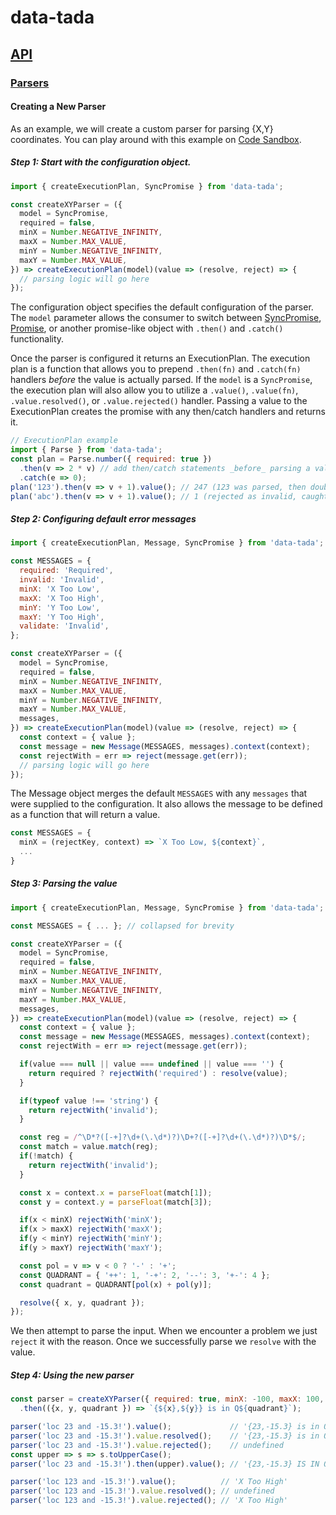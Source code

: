 # data-tada

## [API](api.md)

### [Parsers](api.parse.md)

#### Creating a New Parser
As an example, we will create a custom parser for parsing {X,Y} coordinates. You can play around with this example on
[Code Sandbox](https://codesandbox.io/s/vgM4O7Z8M).

##### Step 1: Start with the configuration object.
```js
import { createExecutionPlan, SyncPromise } from 'data-tada';

const createXYParser = ({
  model = SyncPromise,
  required = false,
  minX = Number.NEGATIVE_INFINITY,
  maxX = Number.MAX_VALUE,
  minY = Number.NEGATIVE_INFINITY,
  maxY = Number.MAX_VALUE,
}) => createExecutionPlan(model)(value => (resolve, reject) => {
  // parsing logic will go here
});
```

The configuration object specifies the default configuration of the parser.
The `model` parameter allows the consumer to switch between [SyncPromise](api.sync-promise.md), [Promise](https://developer.mozilla.org/en-US/docs/Web/JavaScript/Reference/Global_Objects/Promise), or another promise-like object with `.then()` and `.catch()` functionality.

Once the parser is configured it returns an ExecutionPlan.  The execution plan is a function that allows you to prepend `.then(fn)` and `.catch(fn)` handlers _before_ the value is actually parsed.  If the `model` is a `SyncPromise`, the execution plan will also allow you to utilize a `.value()`, `.value(fn)`, `.value.resolved()`, or `.value.rejected()` handler.  Passing a value to the ExecutionPlan creates the promise with any then/catch handlers and returns it.

```js
// ExecutionPlan example
import { Parse } from 'data-tada';
const plan = Parse.number({ required: true })
  .then(v => 2 * v) // add then/catch statements _before_ parsing a value.
  .catch(e => 0);
plan('123').then(v => v + 1).value(); // 247 (123 was parsed, then doubled, then add 1)
plan('abc').then(v => v + 1).value(); // 1 (rejected as invalid, caught and returned 0, then doubled, then add 1)
```

##### Step 2: Configuring default error messages
```js
import { createExecutionPlan, Message, SyncPromise } from 'data-tada';

const MESSAGES = {
  required: 'Required',
  invalid: 'Invalid',
  minX: 'X Too Low',
  maxX: 'X Too High',
  minY: 'Y Too Low',
  maxY: 'Y Too High',
  validate: 'Invalid',
};

const createXYParser = ({
  model = SyncPromise,
  required = false,
  minX = Number.NEGATIVE_INFINITY,
  maxX = Number.MAX_VALUE,
  minY = Number.NEGATIVE_INFINITY,
  maxY = Number.MAX_VALUE,
  messages,
}) => createExecutionPlan(model)(value => (resolve, reject) => {
  const context = { value };
  const message = new Message(MESSAGES, messages).context(context);
  const rejectWith = err => reject(message.get(err));
  // parsing logic will go here
});
```
The Message object merges the default `MESSAGES` with any `messages` that were supplied to the configuration.  It also allows the message to be defined as a function that will return a value.

```js
const MESSAGES = {
  minX = (rejectKey, context) => `X Too Low, ${context}`,
  ...
}
```

##### Step 3: Parsing the value
```js
import { createExecutionPlan, Message, SyncPromise } from 'data-tada';

const MESSAGES = { ... }; // collapsed for brevity

const createXYParser = ({
  model = SyncPromise,
  required = false,
  minX = Number.NEGATIVE_INFINITY,
  maxX = Number.MAX_VALUE,
  minY = Number.NEGATIVE_INFINITY,
  maxY = Number.MAX_VALUE,
  messages,
}) => createExecutionPlan(model)(value => (resolve, reject) => {
  const context = { value };
  const message = new Message(MESSAGES, messages).context(context);
  const rejectWith = err => reject(message.get(err));

  if(value === null || value === undefined || value === '') {
    return required ? rejectWith('required') : resolve(value);
  }

  if(typeof value !== 'string') {
    return rejectWith('invalid');
  }

  const reg = /^\D*?([-+]?\d+(\.\d*)?)\D+?([-+]?\d+(\.\d*)?)\D*$/;
  const match = value.match(reg);
  if(!match) {
    return rejectWith('invalid');
  }

  const x = context.x = parseFloat(match[1]);
  const y = context.y = parseFloat(match[3]);

  if(x < minX) rejectWith('minX');
  if(x > maxX) rejectWith('maxX');
  if(y < minY) rejectWith('minY');
  if(y > maxY) rejectWith('maxY');

  const pol = v => v < 0 ? '-' : '+';
  const QUADRANT = { '++': 1, '-+': 2, '--': 3, '+-': 4 };
  const quadrant = QUADRANT[pol(x) + pol(y)];

  resolve({ x, y, quadrant });
});
```

We then attempt to parse the input.  When we encounter a problem we just `reject` it with the reason.  Once we successfully parse we `resolve` with the value.

##### Step 4: Using the new parser
```js
const parser = createXYParser({ required: true, minX: -100, maxX: 100, minY: 100, maxY: 100 })
  .then(({x, y, quadrant }) => `{${x},${y}} is in Q${quadrant}`);

parser('loc 23 and -15.3!').value();             // '{23,-15.3} is in Q4'
parser('loc 23 and -15.3!').value.resolved();    // '{23,-15.3} is in Q4'
parser('loc 23 and -15.3!').value.rejected();    // undefined
const upper => s => s.toUpperCase();
parser('loc 23 and -15.3!').then(upper).value(); // '{23,-15.3} IS IN Q4'

parser('loc 123 and -15.3!').value();          // 'X Too High'
parser('loc 123 and -15.3!').value.resolved(); // undefined
parser('loc 123 and -15.3!').value.rejected(); // 'X Too High'
```
